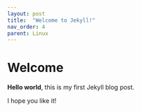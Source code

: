```yaml
---
layout: post
title:  "Welcome to Jekyll!"
nav_order: 4
parent: Linux
---
```


# Welcome

**Hello world**, this is my first Jekyll blog post.

I hope you like it!